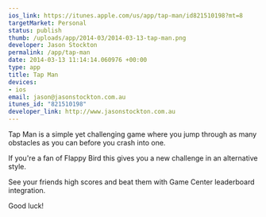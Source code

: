 ```yaml
--- 
ios_link: https://itunes.apple.com/us/app/tap-man/id821510198?mt=8
targetMarket: Personal
status: publish
thumb: /uploads/app/2014-03/2014-03-13-tap-man.png
developer: Jason Stockton
permalink: /app/tap-man
date: 2014-03-13 11:14:14.060976 +00:00
type: app
title: Tap Man
devices: 
- ios
email: jason@jasonstockton.com.au
itunes_id: "821510198"
developer_link: http://www.jasonstockton.com.au
---
```


Tap Man is a simple yet challenging game where you jump through as many obstacles as you can before you crash into one. 

If you're a fan of Flappy Bird this gives you a new challenge in an alternative style.

See your friends high scores and beat them with Game Center leaderboard integration.

Good luck!

